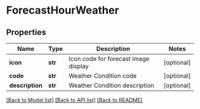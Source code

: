 # ForecastHourWeather


## Properties
Name | Type | Description | Notes
------------ | ------------- | ------------- | -------------
**icon** | **str** | Icon code for forecast image display | [optional] 
**code** | **str** | Weather Condition code | [optional] 
**description** | **str** | Weather Condition description | [optional] 

[[Back to Model list]](../README.md#documentation-for-models) [[Back to API list]](../README.md#documentation-for-api-endpoints) [[Back to README]](../README.md)


